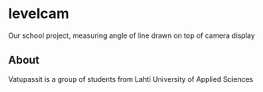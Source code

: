 # levelcam
Our school project, measuring angle of line drawn on top of camera display

## About
Vatupassit is a group of students from Lahti University of Applied Sciences
